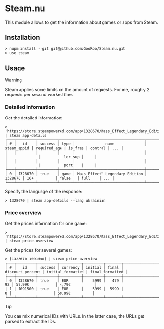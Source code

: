 # Steam.nu

This module allows to get the information about games or apps from [Steam](https://store.steampowered.com/).

## Installation

```nushell
> nupm install --git git@github.com:GooRoo/Steam.nu.git
> use steam
```

## Usage

> [!WARNING]
> Steam applies some limits on the amount of requests. For me, roughly 2 requests per second worked fine.

### Detailed information

Get the detailed information:

```nushell
> 'https://store.steampowered.com/app/1328670/Mass_Effect_Legendary_Edition/' | steam app-details
╭───┬─────────┬─────────┬──────┬────────────────────────────────┬─────────────┬──────────────┬─────────┬─────────┬─────╮
│ # │   id    │ success │ type │              name              │ steam_appid │ required_age │ is_free │ control │ ... │
│   │         │         │      │                                │             │              │         │ ler_sup │     │
│   │         │         │      │                                │             │              │         │ port    │     │
├───┼─────────┼─────────┼──────┼────────────────────────────────┼─────────────┼──────────────┼─────────┼─────────┼─────┤
│ 0 │ 1328670 │ true    │ game │ Mass Effect™ Legendary Edition │     1328670 │ 16+          │ false   │ full    │ ... │
╰───┴─────────┴─────────┴──────┴────────────────────────────────┴─────────────┴──────────────┴─────────┴─────────┴─────╯
```

Specify the language of the response:

```nushell
> 1328670 | steam app-details --lang ukrainian
```

### Price overview

Get the prices information for one game:

```nushell
> 'https://store.steampowered.com/app/1328670/Mass_Effect_Legendary_Edition/' | steam price-overview
```

Get the prices for several games:

```nushell
> [1328670 1091500] | steam price-overview
╭───┬─────────┬─────────┬──────────┬─────────┬───────┬──────────────────┬───────────────────┬─────────────────╮
│ # │   id    │ success │ currency │ initial │ final │ discount_percent │ initial_formatted │ final_formatted │
├───┼─────────┼─────────┼──────────┼─────────┼───────┼──────────────────┼───────────────────┼─────────────────┤
│ 0 │ 1328670 │ true    │ EUR      │    5999 │   479 │               92 │ 59,99€            │ 4,79€           │
│ 1 │ 1091500 │ true    │ EUR      │    5999 │  5999 │                0 │                   │ 59,99€          │
╰───┴─────────┴─────────┴──────────┴─────────┴───────┴──────────────────┴───────────────────┴─────────────────╯
```

> [!TIP]
> You can mix numerical IDs with URLs. In the latter case, the URLs get parsed to extract the IDs.
